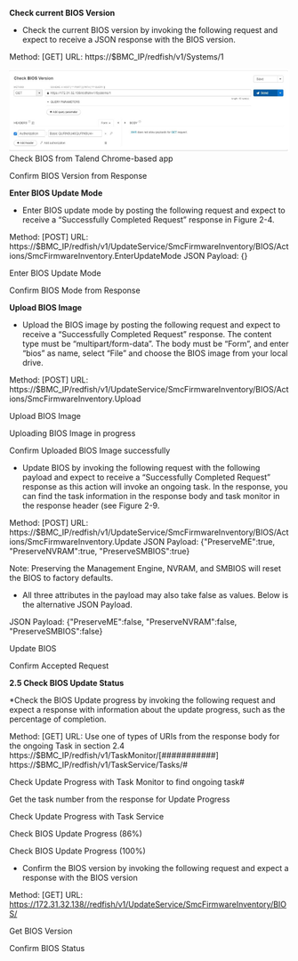 **Check current BIOS Version**
* Check the current BIOS version by invoking the following request and expect to receive a JSON response with the BIOS version.

Method: [GET]
URL: 
https://$BMC_IP/redfish/v1/Systems/1

![](https://github.com/Solutions-Guy/BIOS-Update-Guide/blob/master/Check%20BIOS%20from%20Talend%20Chrome-based%20App.png)
Check BIOS from Talend Chrome-based app

Confirm BIOS Version from Response

**Enter BIOS Update Mode**

* Enter BIOS update mode by posting the following request and expect to receive a “Successfully Completed Request” response in Figure 2-4.

Method: [POST]
URL: https://$BMC_IP/redfish/v1/UpdateService/SmcFirmwareInventory/BIOS/Actions/SmcFirmwareInventory.EnterUpdateMode
JSON Payload: {}

Enter BIOS Update Mode

Confirm BIOS Mode from Response

**Upload BIOS Image**

* Upload the BIOS image by posting the following request and expect to receive a “Successfully Completed Request” response. The content type must be “multipart/form-data”. The body must be “Form”, and enter “bios” as name, select “File” and choose the BIOS image from your local drive. 

Method: [POST]
URL: https://$BMC_IP/redfish/v1/UpdateService/SmcFirmwareInventory/BIOS/Actions/SmcFirmwareInventory.Upload

Upload BIOS Image

Uploading BIOS Image in progress

Confirm Uploaded BIOS Image successfully

* Update BIOS by invoking the following request with the following payload and expect to receive a “Successfully Completed Request” response as this action will invoke an ongoing task. In the response, you can find the task information in the response body and task monitor in the response header (see Figure 2-9.   

Method: [POST]
URL: 
https://$BMC_IP/redfish/v1/UpdateService/SmcFirmwareInventory/BIOS/Actions/SmcFirmwareInventory.Update
JSON Payload:
{"PreserveME":true, 
 "PreserveNVRAM":true,
 "PreserveSMBIOS":true}

Note: Preserving the Management Engine, NVRAM, and SMBIOS will reset the BIOS to factory defaults.

* All three attributes in the payload may also take false as values. Below is the alternative JSON Payload.

JSON Payload:
{"PreserveME":false, 
 "PreserveNVRAM":false,
 "PreserveSMBIOS":false}

Update BIOS

Confirm Accepted Request

**2.5	Check BIOS Update Status**

*Check the BIOS Update progress by invoking the following request and expect a response with information about the update progress, such as the percentage of completion.

Method: [GET]
URL: Use one of types of URIs from the response body for the ongoing Task in section 2.4 
https://$BMC_IP/redfish/v1/TaskMonitor/[###########]
https://$BMC_IP/redfish/v1/TaskService/Tasks/#

Check Update Progress with Task Monitor to find ongoing task#

Get the task number from the response for Update Progress

Check Update Progress with Task Service

Check BIOS Update Progress (86%)

Check BIOS Update Progress (100%)

* Confirm the BIOS version by invoking the following request and expect a response with the BIOS version

Method: [GET]
URL: 
https://172.31.32.138//redfish/v1/UpdateService/SmcFirmwareInventory/BIOS/

Get BIOS Version

Confirm BIOS Status
